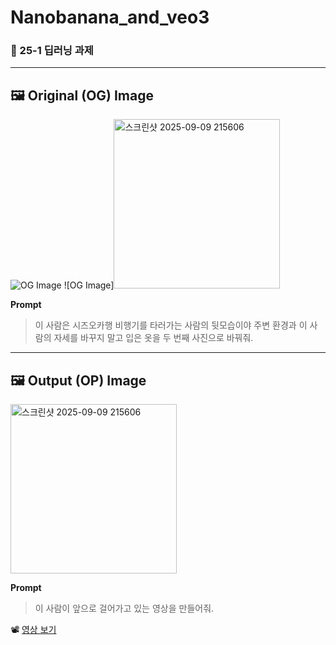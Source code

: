 # Nanobanana_and_veo3
### 📘 25-1 딥러닝 과제

---

## 🖼️ Original (OG) Image
![OG Image](https://github.com/user-attachments/assets/3d6524cd-9c8e-472d-8dc6-033772b708ee)
![OG Image]<img width="266" height="271" alt="스크린샷 2025-09-09 215606" src="https://github.com/user-attachments/assets/c067051e-be75-4b0c-98df-33bde7b686f0" />


**Prompt**  
> 이 사람은 시즈오카행 비행기를 타러가는 사람의 뒷모습이야 주변 환경과 이 사람의 자세를 바꾸지 말고 
  입은 옷을 두 번째 사진으로 바꿔줘.

---

## 🖼️ Output (OP) Image
<img width="266" height="271" alt="스크린샷 2025-09-09 215606" src="https://github.com/user-attachments/assets/4de0769d-9a32-45a7-89dd-49ab69d08f1c" />

**Prompt**  
> 이 사람이 앞으로 걸어가고 있는 영상을 만들어줘.

📽️ [영상 보기](https://github.com/user-attachments/assets/b491a56e-aed4-4be6-aea7-2dc6effc1a00)
